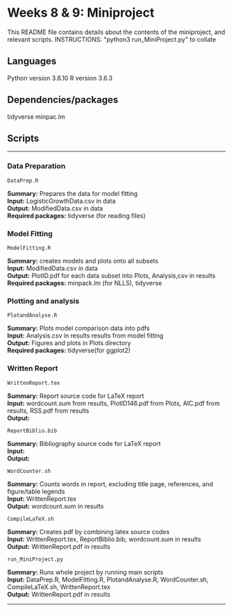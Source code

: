 # Weeks 8 & 9: Miniproject

This README file contains details about the contents of the miniproject, and relevant scripts.
INSTRUCTIONS: "python3 run_MiniProject.py" to collate

## Languages
Python version 3.8.10
R version 3.6.3

## Dependencies/packages
tidyverse
minpac.lm

## Scripts
***

### Data Preparation

    DataPrep.R

**Summary:** Prepares the data for model fitting <br />
**Input:** LogisticGrowthData.csv in data <br />
**Output:** ModifiedData.csv in data <br />
**Required packages:** tidyverse (for reading files) <br />

### Model Fitting

    ModelFitting.R

**Summary:** creates models and plots onto all subsets <br />
**Input:** ModifiedData.csv in data <br />
**Output:** PlotID.pdf for each data subset into Plots, Analysis,csv in results  <br />
**Required packages:** minpack.lm (for NLLS), tidyverse <br />

### Plotting and analysis

    PlotandAnalyse.R

**Summary:** Plots model comparison data into pdfs <br />
**Input:** Analysis.csv in results results from model fitting <br />
**Output:** Figures and plots in Plots directory  <br />
**Required packages:** tidyverse(for ggplot2) <br />

### Written Report
    WrittenReport.tex

**Summary:** Report source code for LaTeX report <br />
**Input:** wordcount.sum from results, PlotID146.pdf from Plots, AIC.pdf from results, RSS.pdf from results <br />
**Output:**  <br />

    ReportBiblio.bib

**Summary:** Bibliography source code for LaTeX report <br />
**Input:**  <br />
**Output:**  <br />

    WordCounter.sh

**Summary:** Counts words in report, excluding title page, references, and figure/table legends <br />
**Input:** WrittenReport.tex <br />
**Output:** wordcount.sum in results <br />

    CompileLaTeX.sh

**Summary:** Creates pdf by combining latex source codes <br />
**Input:** WrittenReport.tex, ReportBiblio.bib, wordcount.sum in results <br />
**Output:** WrittenReport.pdf in results <br />

    run_MiniProject.py

**Summary:** Runs whole project by running main scripts <br />
**Input:** DataPrep.R, ModelFitting.R, PlotandAnalyse.R, WordCounter.sh, CompileLaTeX.sh, WrittenReport.tex <br />
**Output:** WrittenReport.pdf in results <br />

***
